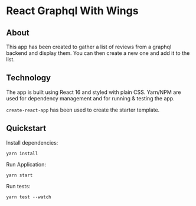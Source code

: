 # React Graphql With Wings

## About

This app has been created to gather a list of reviews from a graphql backend and display them. You can then create a new one and add it to the list.

## Technology

The app is built using React 16 and styled with plain CSS. Yarn/NPM are used for dependency management and for running & testing the app.

`create-react-app` has been used to create the starter template.

## Quickstart

Install dependencies:

`yarn install`

Run Application:

`yarn start`

Run tests:

`yarn test --watch`